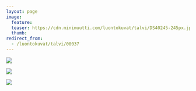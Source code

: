 ```yaml
---
layout: page
image:
  feature:
  teaser: https://cdn.minimuutti.com/luontokuvat/talvi/DS40245-245px.jpg
  thumb:
redirect_from:
  - /luontokuvat/talvi/00037
---
```


![](https://cdn.minimuutti.com/luontokuvat/talvi/DS40237-800px.jpg)

![](https://cdn.minimuutti.com/luontokuvat/talvi/DS40235-800px.jpg)

![](https://cdn.minimuutti.com/luontokuvat/talvi/DS40245-800px.jpg)
